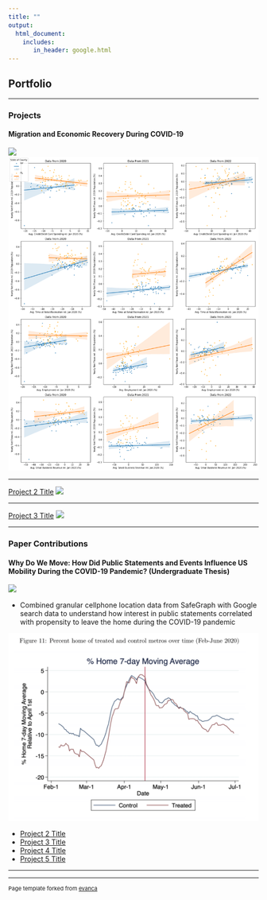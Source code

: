 ```yaml
---
title: ""
output: 
  html_document:
    includes:
       in_header: google.html
---
```


## Portfolio

---

### Projects

#### Migration and Economic Recovery During COVID-19
[![](https://img.shields.io/badge/Jupyter-Open_Notebook-blue?logo=Jupyter)](https://nloreedwards.github.io/COVID-19-migration-and-recovery/Migration-and-Economic-Recovery-During-COVID.html)
<img src="images/NY-FL-scatters.png?raw=true"/>

---
[Project 2 Title](/pdf/sample_presentation.pdf)
<img src="images/dummy_thumbnail.jpg?raw=true"/>

---
[Project 3 Title](http://example.com/)
<img src="images/dummy_thumbnail.jpg?raw=true"/>

---

### Paper Contributions

#### Why Do We Move: How Did Public Statements and Events Influence US Mobility During the COVID-19 Pandemic? (Undergraduate Thesis)
[![](https://img.shields.io/badge/DropBox-View_PDF-0061FF?logo=dropbox)](https://www.dropbox.com/home?preview=Harvard_Econ_Senior_Thesis.pdf)
- Combined granular cellphone location data from SafeGraph with Google search data to understand how interest in public statements correlated with propensity to leave the home during the COVID-19 pandemic

<img src="images/thesis-pic.png?raw=true"/>

- [Project 2 Title](http://example.com/)
- [Project 3 Title](http://example.com/)
- [Project 4 Title](http://example.com/)
- [Project 5 Title](http://example.com/)

---




---
<p style="font-size:11px">Page template forked from <a href="https://github.com/evanca/quick-portfolio">evanca</a></p>
<!-- Remove above link if you don't want to attibute -->
